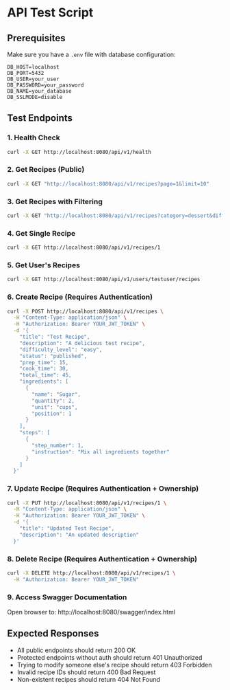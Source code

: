 # API Test Script

## Prerequisites
Make sure you have a `.env` file with database configuration:
```
DB_HOST=localhost
DB_PORT=5432
DB_USER=your_user
DB_PASSWORD=your_password
DB_NAME=your_database
DB_SSLMODE=disable
```

## Test Endpoints

### 1. Health Check
```bash
curl -X GET http://localhost:8080/api/v1/health
```

### 2. Get Recipes (Public)
```bash
curl -X GET "http://localhost:8080/api/v1/recipes?page=1&limit=10"
```

### 3. Get Recipes with Filtering
```bash
curl -X GET "http://localhost:8080/api/v1/recipes?category=dessert&difficulty=easy&sort_by=created_at&sort_order=desc"
```

### 4. Get Single Recipe
```bash
curl -X GET http://localhost:8080/api/v1/recipes/1
```

### 5. Get User's Recipes
```bash
curl -X GET http://localhost:8080/api/v1/users/testuser/recipes
```

### 6. Create Recipe (Requires Authentication)
```bash
curl -X POST http://localhost:8080/api/v1/recipes \
  -H "Content-Type: application/json" \
  -H "Authorization: Bearer YOUR_JWT_TOKEN" \
  -d '{
    "title": "Test Recipe",
    "description": "A delicious test recipe",
    "difficulty_level": "easy",
    "status": "published",
    "prep_time": 15,
    "cook_time": 30,
    "total_time": 45,
    "ingredients": [
      {
        "name": "Sugar",
        "quantity": 2,
        "unit": "cups",
        "position": 1
      }
    ],
    "steps": [
      {
        "step_number": 1,
        "instruction": "Mix all ingredients together"
      }
    ]
  }'
```

### 7. Update Recipe (Requires Authentication + Ownership)
```bash
curl -X PUT http://localhost:8080/api/v1/recipes/1 \
  -H "Content-Type: application/json" \
  -H "Authorization: Bearer YOUR_JWT_TOKEN" \
  -d '{
    "title": "Updated Test Recipe",
    "description": "An updated description"
  }'
```

### 8. Delete Recipe (Requires Authentication + Ownership)
```bash
curl -X DELETE http://localhost:8080/api/v1/recipes/1 \
  -H "Authorization: Bearer YOUR_JWT_TOKEN"
```

### 9. Access Swagger Documentation
Open browser to: http://localhost:8080/swagger/index.html

## Expected Responses

- All public endpoints should return 200 OK
- Protected endpoints without auth should return 401 Unauthorized
- Trying to modify someone else's recipe should return 403 Forbidden
- Invalid recipe IDs should return 400 Bad Request
- Non-existent recipes should return 404 Not Found